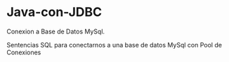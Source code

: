 # Java-con-JDBC
Conexion a Base de Datos MySql. 


Sentencias SQL para conectarnos a una base de datos MySql con Pool de Conexiones

